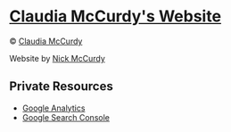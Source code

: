 # [Claudia McCurdy's Website](http://claudiamccurdy.com/)

&copy; [Claudia McCurdy](http://claudiamccurdy.com/)

Website by [Nick McCurdy](http://nickmccurdy.com/)

## Private Resources
- [Google Analytics](https://analytics.google.com/analytics/web/#embed/report-home/a105602247w157610863p159099310/)
- [Google Search Console](https://www.google.com/webmasters/tools/dashboard?siteUrl=http%3A%2F%2Fclaudiamccurdy.com%2F)
